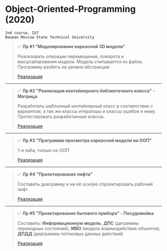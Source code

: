 # Object-Oriented-Programming (2020)

```
2nd course, IU7
Bauman Moscow State Technical University
```

> :white_check_mark: **Лр #1 "Моделирование каркасной 3D модели"**
> 
> Реализовать операции перемещения, поворота и масштабирования модели. 
> Модель считывается из файла. 
> Программу разбить на уровни абстракции
>
> [Реализация](https://github.com/shlyapik228/bmstu_oop/tree/master/lab_01)
___

> :white_check_mark: **Лр #2 "Реализация контейнерного библиотечного класса" - Матрица**
> 
> Разработать шаблонный контейнерный класс в соответствии с вариантом, а так же классы
> итераторы и классы ошибок к нему. Протестировать разработанные классы.
>
> [Реализация](https://github.com/shlyapik228/bmstu_oop/tree/master/lab_02)
___

> :white_check_mark: **Лр #3 "Программа просмотра каркасной модели на ООП"** 
>
> 1-я лаба, только на ООП
>
> [Реализация](https://www.youtube.com/watch?v=bwD8G3a86p8)
___

> :white_check_mark: **Лр #4 "Проектирование лифта"**
>
> Составить диаграмму и на её основе спроектировать рабочий лифт
>
> [Реализация](https://github.com/shlyapik228/bmstu_oop/tree/master/lab_04)
___

> :white_check_mark: **Лр #5 "Проектирование бытового прибора" - Посудомойка**
> 
> Составить: **Информационную модель**, **ДПС** (диграммы переходных состояний), **МВО** (модель взаимодействия объектов), 
> **ДПДД** (диаграммы потоковых данных действий)
>
> [Реализация](https://github.com/shlyapik228/bmstu_oop/tree/master/lab_05)
